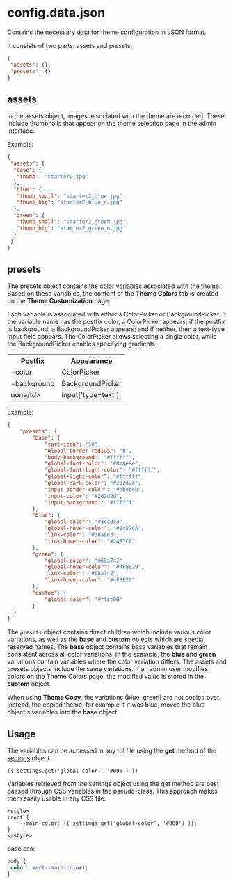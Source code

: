 # config.data.json

Contains the necessary data for theme configuration in JSON format.

It consists of two parts: assets and presets:

```json
{
 "assets": {},
 "presets": {}
}
```

## assets

In the assets object, images associated with the theme are recorded. These include thumbnails that appear on the theme selection page in the admin interface.

Example:

```json
{
 "assets": {
  "base": {
   "thumb": "starter2.jpg"
  },
  "blue": {
   "thumb_small": "starter2_blue.jpg",
   "thumb_big": "starter2_blue_n.jpg"
  },
  "green": {
   "thumb_small": "starter2_green.jpg",
   "thumb_big": "starter2_green_n.jpg"
  }
 }
}
```

## presets

The presets object contains the color variables associated with the theme. Based on these variables, the content of the **Theme Colors** tab is created on the **Theme Customization** page.

Each variable is associated with either a ColorPicker or BackgroundPicker.
If the variable name has the postfix color, a ColorPicker appears; if the postfix is background, a BackgroundPicker appears; and if neither, then a text-type input field appears. The ColorPicker allows selecting a single color, while the BackgroundPicker enables specifying gradients.

<table>
  <tr>
    <th>Postfix</th>
    <th>Appearance</th>
  </tr> 
  <tr>
    <td>-color</td>
    <td>ColorPicker</td>
  </tr>
  <tr>
    <td>-background</td>
    <td>BackgroundPicker</td>
  </tr>
  <tr>
    <td>none/td>
    <td>input['type=text']</td>
  </tr>
</table>   


Example:

```json
{
    "presets": {
        "base": {
            "cart-icon": "50",
            "global-border-radius": "0",
            "body-background": "#ffffff",
            "global-font-color": "#8e8e8e",
            "global-font-light-color": "#ffffff",
            "global-light-color": "#ffffff",
            "global-dark-color": "#2d2d2d",
            "input-border-color": "#ebebeb",
            "input-color": "#2d2d2d",
            "input-background": "#ffffff"
        },
        "blue": {
            "global-color": "#3da0e3",
            "global-hover-color": "#2487CA",
            "link-color": "#3da0e3",
            "link-hover-color": "#2487CA"
        },
        "green": {
            "global-color": "#68a742",
            "global-hover-color": "#4F8E29",
            "link-color": "#68a742",
            "link-hover-color": "#4F8E29"
        },
        "custom": {
            "global-color": "#ffcc00"
        }
  }
}
```

The `presets` object contains direct children which include various color variations, as well as the **base** and **custom**
objects which are special reserved names. The **base** object contains base variables that remain consistent across all color variations.
In the example, the **blue** and **green** variations contain variables where the color variation differs.
The assets and presets objects include the same variations. If an admin user modifies colors on the Theme Colors
page, the modified value is stored in the **custom** object.

When using **Theme Copy**, the variations (blue, green) are not copied over. Instead, the copied theme, for example
if it was blue, moves the blue object's variables into the **base** object.

## Usage
The variables can be accessed in any tpl file using the **get** method of the [settings](../theme-global/04_global_objects.md#settings) object.


```
{{ settings.get('global-color', '#000') }}
```

Variables retrieved from the settings object using the get method are best passed through CSS variables in the
pseudo-class. This approach makes them easily usable in any CSS file.

```
<style>
:root {
    --main-color: {{ settings.get('global-color', '#000') }};
}
</style>
```
base.css:
```css
body {
 color: var(--main-color);
}
```

